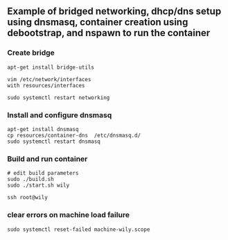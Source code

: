 
## Example of bridged networking, dhcp/dns setup using dnsmasq, container creation using debootstrap, and nspawn to run the container

### Create bridge
```
apt-get install bridge-utils

vim /etc/network/interfaces
with resources/interfaces

sudo systemctl restart networking
```

### Install and configure dnsmasq
```
apt-get install dnsmasq
cp resources/container-dns  /etc/dnsmasq.d/
sudo systemctl restart dnsmasq
```

### Build and run container
```
# edit build parameters
sudo ./build.sh
sudo ./start.sh wily

ssh root@wily
```

### clear errors on machine load failure 
```
sudo systemctl reset-failed machine-wily.scope
```

